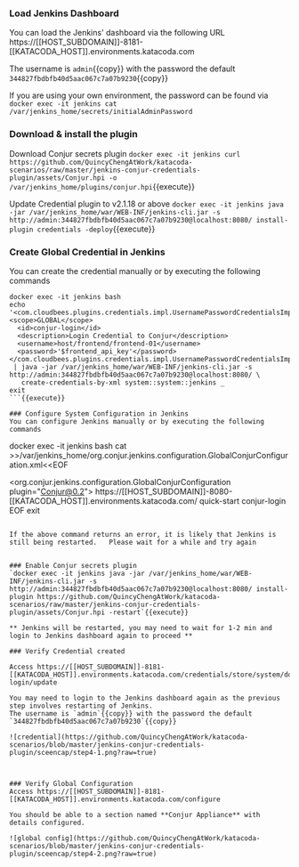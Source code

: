 ### Load Jenkins Dashboard
You can load the Jenkins' dashboard via the following URL https://[[HOST_SUBDOMAIN]]-8181-[[KATACODA_HOST]].environments.katacoda.com

The username is `admin`{{copy}} with the password the default `344827fbdbfb40d5aac067c7a07b9230`{{copy}}

If you are using your own environment, the password can be found via `docker exec -it jenkins cat /var/jenkins_home/secrets/initialAdminPassword`

### Download & install the plugin
Download Conjur secrets plugin
`docker exec -it jenkins curl https://github.com/QuincyChengAtWork/katacoda-scenarios/raw/master/jenkins-conjur-credentials-plugin/assets/Conjur.hpi -o /var/jenkins_home/plugins/conjur.hpi`{{execute}}

Update Credential plugin to v2.1.18 or above
`docker exec -it jenkins java -jar /var/jenkins_home/war/WEB-INF/jenkins-cli.jar -s http://admin:344827fbdbfb40d5aac067c7a07b9230@localhost:8080/ install-plugin credentials -deploy`{{execute}}

### Create Global Credential in Jenkins
You can create the credential manually or by executing the following commands

```
docker exec -it jenkins bash
echo '<com.cloudbees.plugins.credentials.impl.UsernamePasswordCredentialsImpl>                                      
<scope>GLOBAL</scope>
  <id>conjur-login</id>
  <description>Login Credential to Conjur</description>
  <username>host/frontend/frontend-01</username>
  <password>'$frontend_api_key'</password>
</com.cloudbees.plugins.credentials.impl.UsernamePasswordCredentialsImpl>'\
 | java -jar /var/jenkins_home/war/WEB-INF/jenkins-cli.jar -s http://admin:344827fbdbfb40d5aac067c7a07b9230@localhost:8080/ \
   create-credentials-by-xml system::system::jenkins _
exit
```{{execute}}

### Configure System Configuration in Jenkins
You can configure Jenkins manually or by executing the following commands

```
docker exec -it jenkins bash
cat >>/var/jenkins_home/org.conjur.jenkins.configuration.GlobalConjurConfiguration.xml<<EOF
<?xml version='1.1' encoding='UTF-8'?>
<org.conjur.jenkins.configuration.GlobalConjurConfiguration plugin="Conjur@0.2">
  <conjurConfiguration>
    <applianceURL>https://[[HOST_SUBDOMAIN]]-8080-[[KATACODA_HOST]].environments.katacoda.com/</applianceURL>
    <account>quick-start</account>
    <credentialID>conjur-login</credentialID>
    <certificateCredentialID></certificateCredentialID>
  </conjurConfiguration>
EOF
exit
```{{execute}}

If the above command returns an error, it is likely that Jenkins is still being restarted.   Please wait for a while and try again


### Enable Conjur secrets plugin
`docker exec -it jenkins java -jar /var/jenkins_home/war/WEB-INF/jenkins-cli.jar -s http://admin:344827fbdbfb40d5aac067c7a07b9230@localhost:8080/ install-plugin https://github.com/QuincyChengAtWork/katacoda-scenarios/raw/master/jenkins-conjur-credentials-plugin/assets/Conjur.hpi -restart`{{execute}}

** Jenkins will be restarted, you may need to wait for 1-2 min and login to Jenkins dashboard again to proceed **

### Verify Credential created

Access https://[[HOST_SUBDOMAIN]]-8181-[[KATACODA_HOST]].environments.katacoda.com/credentials/store/system/domain/_/credential/conjur-login/update

You may need to login to the Jenkins dashboard again as the previous step involves restarting of Jenkins.
The username is `admin`{{copy}} with the password the default `344827fbdbfb40d5aac067c7a07b9230`{{copy}}

![credential](https://github.com/QuincyChengAtWork/katacoda-scenarios/blob/master/jenkins-conjur-credentials-plugin/sceencap/step4-1.png?raw=true)



### Verify Global Configuration
Access https://[[HOST_SUBDOMAIN]]-8181-[[KATACODA_HOST]].environments.katacoda.com/configure

You should be able to a section named **Conjur Appliance** with details configured.

![global config](https://github.com/QuincyChengAtWork/katacoda-scenarios/blob/master/jenkins-conjur-credentials-plugin/sceencap/step4-2.png?raw=true)
